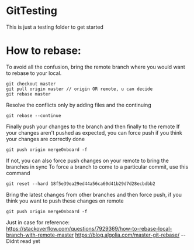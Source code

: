 GitTesting
==========

This is just a testing folder to get started

How to rebase:
==========

To avoid all the confusion, bring the remote branch where you would want to rebase to your local.

```
git checkout master
git pull origin master // origin OR remote, u can decide
git rebase master
```

Resolve the conflicts only by adding files and the continuing

```
git rebase --continue
```

Finally push your changes to the branch and then finally to the remote
If your changes aren't pushed as expected, you can force push if you think your changes are correctly done
```
git push origin mergeOnboard -f
```



If not, you can also force push changes on your remote to bring the branches in sync
To force a branch to come to a particular commit, use this command
```
git reset --hard 18f5e39ea29ed44a56ca60d41b29d7d28ecbdbb2
```

Bring the latest changes from other branches and then force push, if you think you want to push these changes on remote
```
git push origin mergeOnboard -f
```


Just in case for reference:
https://stackoverflow.com/questions/7929369/how-to-rebase-local-branch-with-remote-master
https://blog.algolia.com/master-git-rebase/ -- Didnt read yet
